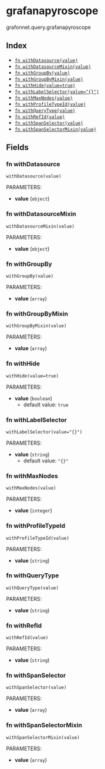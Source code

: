 # grafanapyroscope

grafonnet.query.grafanapyroscope

## Index

* [`fn withDatasource(value)`](#fn-withdatasource)
* [`fn withDatasourceMixin(value)`](#fn-withdatasourcemixin)
* [`fn withGroupBy(value)`](#fn-withgroupby)
* [`fn withGroupByMixin(value)`](#fn-withgroupbymixin)
* [`fn withHide(value=true)`](#fn-withhide)
* [`fn withLabelSelector(value="{}")`](#fn-withlabelselector)
* [`fn withMaxNodes(value)`](#fn-withmaxnodes)
* [`fn withProfileTypeId(value)`](#fn-withprofiletypeid)
* [`fn withQueryType(value)`](#fn-withquerytype)
* [`fn withRefId(value)`](#fn-withrefid)
* [`fn withSpanSelector(value)`](#fn-withspanselector)
* [`fn withSpanSelectorMixin(value)`](#fn-withspanselectormixin)

## Fields

### fn withDatasource

```jsonnet
withDatasource(value)
```

PARAMETERS:

* **value** (`object`)


### fn withDatasourceMixin

```jsonnet
withDatasourceMixin(value)
```

PARAMETERS:

* **value** (`object`)


### fn withGroupBy

```jsonnet
withGroupBy(value)
```

PARAMETERS:

* **value** (`array`)


### fn withGroupByMixin

```jsonnet
withGroupByMixin(value)
```

PARAMETERS:

* **value** (`array`)


### fn withHide

```jsonnet
withHide(value=true)
```

PARAMETERS:

* **value** (`boolean`)
   - default value: `true`


### fn withLabelSelector

```jsonnet
withLabelSelector(value="{}")
```

PARAMETERS:

* **value** (`string`)
   - default value: `"{}"`


### fn withMaxNodes

```jsonnet
withMaxNodes(value)
```

PARAMETERS:

* **value** (`integer`)


### fn withProfileTypeId

```jsonnet
withProfileTypeId(value)
```

PARAMETERS:

* **value** (`string`)


### fn withQueryType

```jsonnet
withQueryType(value)
```

PARAMETERS:

* **value** (`string`)


### fn withRefId

```jsonnet
withRefId(value)
```

PARAMETERS:

* **value** (`string`)


### fn withSpanSelector

```jsonnet
withSpanSelector(value)
```

PARAMETERS:

* **value** (`array`)


### fn withSpanSelectorMixin

```jsonnet
withSpanSelectorMixin(value)
```

PARAMETERS:

* **value** (`array`)

